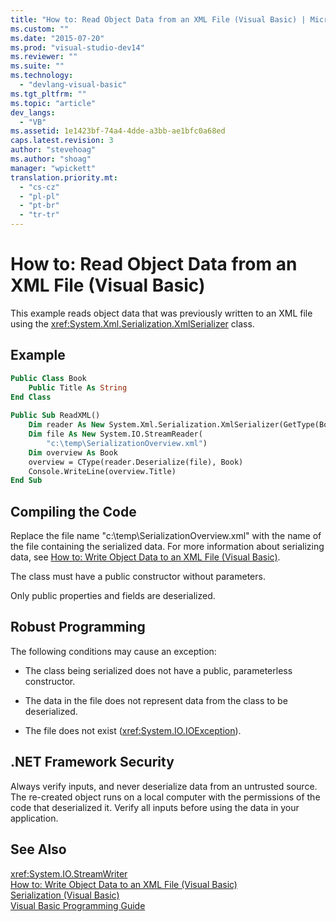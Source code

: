 ```yaml
---
title: "How to: Read Object Data from an XML File (Visual Basic) | Microsoft Docs"
ms.custom: ""
ms.date: "2015-07-20"
ms.prod: "visual-studio-dev14"
ms.reviewer: ""
ms.suite: ""
ms.technology: 
  - "devlang-visual-basic"
ms.tgt_pltfrm: ""
ms.topic: "article"
dev_langs: 
  - "VB"
ms.assetid: 1e1423bf-74a4-4dde-a3bb-ae1bfc0a68ed
caps.latest.revision: 3
author: "stevehoag"
ms.author: "shoag"
manager: "wpickett"
translation.priority.mt: 
  - "cs-cz"
  - "pl-pl"
  - "pt-br"
  - "tr-tr"
---
```

# How to: Read Object Data from an XML File (Visual Basic)
This example reads object data that was previously written to an XML file using the <xref:System.Xml.Serialization.XmlSerializer> class.  
  
## Example  
  
```vb  
Public Class Book  
    Public Title As String  
End Class  
  
Public Sub ReadXML()  
    Dim reader As New System.Xml.Serialization.XmlSerializer(GetType(Book))  
    Dim file As New System.IO.StreamReader(  
        "c:\temp\SerializationOverview.xml")  
    Dim overview As Book  
    overview = CType(reader.Deserialize(file), Book)  
    Console.WriteLine(overview.Title)  
End Sub  
```  
  
## Compiling the Code  
 Replace the file name "c:\temp\SerializationOverview.xml" with the name of the file containing the serialized data. For more information about serializing data, see [How to: Write Object Data to an XML File (Visual Basic)](../../../../visual-basic/programming-guide/language-features/serialization/how-to-write-object-data-to-an-xml-file.md).  
  
 The class must have a public constructor without parameters.  
  
 Only public properties and fields are deserialized.  
  
## Robust Programming  
 The following conditions may cause an exception:  
  
-   The class being serialized does not have a public, parameterless constructor.  
  
-   The data in the file does not represent data from the class to be deserialized.  
  
-   The file does not exist (<xref:System.IO.IOException>).  
  
## .NET Framework Security  
 Always verify inputs, and never deserialize data from an untrusted source. The re-created object runs on a local computer with the permissions of the code that deserialized it. Verify all inputs before using the data in your application.  
  
## See Also  
 <xref:System.IO.StreamWriter>   
 [How to: Write Object Data to an XML File (Visual Basic)](../../../../visual-basic/programming-guide/language-features/serialization/how-to-write-object-data-to-an-xml-file.md)   
 [Serialization (Visual Basic)](../../../../visual-basic/programming-guide/language-features/serialization/index.md)   
 [Visual Basic Programming Guide](../../../../visual-basic/programming-guide/index.md)